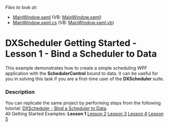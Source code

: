 <!-- default file list -->
*Files to look at*:

* [MainWindow.xaml](./CS/WpfApplication1/MainWindow.xaml) (VB: [MainWindow.xaml](./VB/WpfApplication1/MainWindow.xaml))
* [MainWindow.xaml.cs](./CS/WpfApplication1/MainWindow.xaml.cs) (VB: [MainWindow.xaml.vb](./VB/WpfApplication1/MainWindow.xaml.vb))
<!-- default file list end -->
# DXScheduler Getting Started - Lesson 1 - Bind a Scheduler to Data


<p>This example demonstrates how to create a simple scheduling WPF application with the <strong>SchedulerControl</strong> bound to data.  It can be useful for you in solving this task if you are a first-time user of the <strong>DXScheduler</strong> suite.</p>


<h3>Description</h3>

<p>You can replicate the same project by performing steps from the following tutorial: <a href="http://help.devexpress.com/#WPF/CustomDocument8653"><u>DXScheduler - Bind a Scheduler to Data</u></a>.<br />
All Getting Started Examples: <strong>Lesson 1</strong> <a href="http://www.devexpress.com/Support/Center/p/E2495.aspx"><u>Lesson 2</u></a> <a href="http://www.devexpress.com/Support/Center/p/E2499.aspx"><u>Lesson 3</u></a> <a href="http://www.devexpress.com/Support/Center/p/E2496.aspx"><u>Lesson 4</u></a> <a href="http://www.devexpress.com/Support/Center/p/E2497.aspx"><u>Lesson 5</u></a></p>

<br/>


